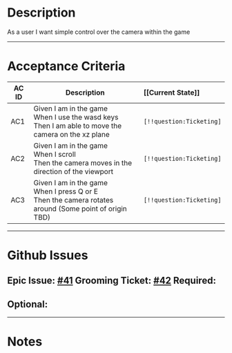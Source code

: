 # Description
As a user I want simple control over the camera within the game

---
# Acceptance Criteria

| AC ID | Description                                                                                                | [[Current State]]        |
| ----- | ---------------------------------------------------------------------------------------------------------- | :----------------------- |
| AC1   | Given I am in the game<br>When I use the wasd keys<br>Then I am able to move the camera on the xz plane    | `[!!question:Ticketing]` |
| AC2   | Given I am in the game<br>When I scroll<br>Then the camera moves in the direction of the viewport          | `[!!question:Ticketing]` |
| AC3   | Given I am in the game<br>When I press Q or E<br>Then the camera rotates around (Some point of origin TBD) | `[!!question:Ticketing]` |

---
# Github Issues
Epic Issue: [#41](https://github.com/JackFawthorpe/FoodRTS/issues/41)
Grooming Ticket: [#42](https://github.com/JackFawthorpe/FoodRTS/issues/42)
Required:
- 
Optional:
- 

---
# Notes